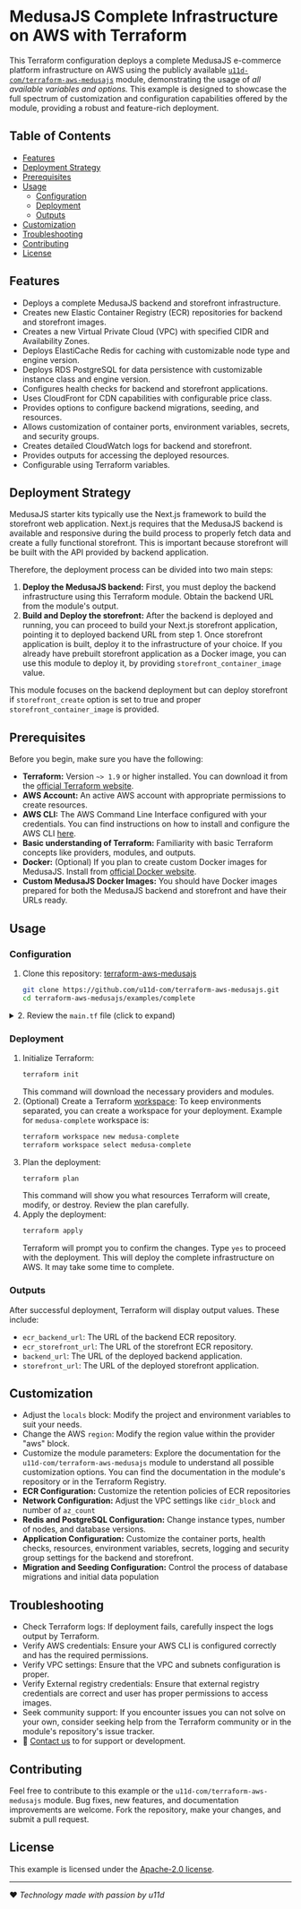 # MedusaJS Complete Infrastructure on AWS with Terraform

This Terraform configuration deploys a complete MedusaJS e-commerce platform infrastructure on AWS using the publicly available [`u11d-com/terraform-aws-medusajs`](https://github.com/u11d-com/terraform-aws-medusajs) module, demonstrating the usage of *all available variables and options.* This example is designed to showcase the full spectrum of customization and configuration capabilities offered by the module, providing a robust and feature-rich deployment.

## Table of Contents

- [Features](#features)
- [Deployment Strategy](#deployment-strategy)
- [Prerequisites](#prerequisites)
- [Usage](#usage)
  - [Configuration](#configuration)
  - [Deployment](#deployment)
  - [Outputs](#outputs)
- [Customization](#customization)
- [Troubleshooting](#troubleshooting)
- [Contributing](#contributing)
- [License](#license)

## Features

- Deploys a complete MedusaJS backend and storefront infrastructure.
- Creates new Elastic Container Registry (ECR) repositories for backend and storefront images.
- Creates a new Virtual Private Cloud (VPC) with specified CIDR and Availability Zones.
- Deploys ElastiCache Redis for caching with customizable node type and engine version.
- Deploys RDS PostgreSQL for data persistence with customizable instance class and engine version.
- Configures health checks for backend and storefront applications.
- Uses CloudFront for CDN capabilities with configurable price class.
- Provides options to configure backend migrations, seeding, and resources.
- Allows customization of container ports, environment variables, secrets, and security groups.
- Creates detailed CloudWatch logs for backend and storefront.
- Provides outputs for accessing the deployed resources.
- Configurable using Terraform variables.

## Deployment Strategy

MedusaJS starter kits typically use the Next.js framework to build the storefront web application. Next.js requires that the MedusaJS backend is available and responsive during the build process to properly fetch data and create a fully functional storefront. This is important because storefront will be built with the API provided by backend application.

Therefore, the deployment process can be divided into two main steps:

1. **Deploy the MedusaJS backend:** First, you must deploy the backend infrastructure using this Terraform module. Obtain the backend URL from the module's output.
2. **Build and Deploy the storefront:** After the backend is deployed and running, you can proceed to build your Next.js storefront application, pointing it to deployed backend URL from step 1. Once storefront application is built, deploy it to the infrastructure of your choice. If you already have prebuilt storefront application as a Docker image, you can use this module to deploy it, by providing `storefront_container_image` value.

This module focuses on the backend deployment but can deploy storefront if `storefront_create` option is set to true and proper `storefront_container_image` is provided.

## Prerequisites

Before you begin, make sure you have the following:

- **Terraform:** Version `~> 1.9` or higher installed. You can download it from the [official Terraform website](https://www.terraform.io/downloads.html).
- **AWS Account:** An active AWS account with appropriate permissions to create resources.
- **AWS CLI:** The AWS Command Line Interface configured with your credentials. You can find instructions on how to install and configure the AWS CLI [here](https://docs.aws.amazon.com/cli/latest/userguide/getting-started-install.html).
- **Basic understanding of Terraform:** Familiarity with basic Terraform concepts like providers, modules, and outputs.
- **Docker:** (Optional) If you plan to create custom Docker images for MedusaJS. Install from [official Docker website](https://docs.docker.com/engine/install/).
- **Custom MedusaJS Docker Images:**  You should have Docker images prepared for both the MedusaJS backend and storefront and have their URLs ready.

## Usage

### Configuration

1.  Clone this repository: [terraform-aws-medusajs](https://github.com/u11d-com/terraform-aws-medusajs)
    ```bash
    git clone https://github.com/u11d-com/terraform-aws-medusajs.git
    cd terraform-aws-medusajs/examples/complete
    ```

<details>

<summary>2. Review the <code>main.tf</code> file (click to expand)</summary>

This file contains the Terraform configuration for deploying the complete MedusaJS infrastructure.
  - `terraform` block: Specifies the required Terraform version.
  - `locals` block: Defines local variables for project and environment names. You can customize these.
  - `provider "aws"` block: Configures the AWS provider and sets default tags for all resources. Change the region to match your desired location.
  - `module "complete"` block: This is the core of the setup. It uses the `u11d-com/terraform-aws-medusajs` module to create a complete infrastructure, using all available parameters. Here's a breakdown of the key parameter categories:
  - **Global Settings:**
    - `project` and `environment`: These parameters are passed to the module and may be used to tag the AWS resources or other logic inside the module
  - **ECR Configuration:**
    - `ecr_backend_create`: Set to `true` to create a backend ECR repository.
    - `ecr_backend_retention_count`: Sets the number of images to retain in the backend ECR repository.
    - `ecr_storefront_create`: Set to `true` to create a storefront ECR repository.
    - `ecr_storefront_retention_count`: Sets the number of images to retain in the storefront ECR repository.
  - **Network Configuration:**
    - `vpc_create`: Set to `true` to create a new VPC.
    - `cidr_block`: CIDR block for the new VPC.
    - `az_count`: The number of Availability Zones to use for the VPC.
  - **ElastiCache Configuration:**
    - `elasticache_create`: Set to `true` to create an ElastiCache Redis cluster.
    - `elasticache_node_type`: The node type for the ElastiCache Redis cluster.
    - `elasticache_nodes_num`: The number of nodes for the ElastiCache Redis cluster.
    - `elasticache_redis_engine_version`: The Redis engine version to use.
    - `elasticache_port`: The port to be used for Redis cluster.
  - **RDS Configuration:**
    - `rds_create`: Set to `true` to create an RDS PostgreSQL instance.
    - `rds_username`: The username for the RDS PostgreSQL database.
    - `rds_instance_class`: The instance class for the RDS PostgreSQL instance.
    - `rds_allocated_storage`: The allocated storage (in GB) for the RDS PostgreSQL instance.
    - `rds_engine_version`: The PostgreSQL engine version.
    - `rds_port`: The port to be used for RDS PostgreSQL.
  - **Backend Configuration:**
    - `backend_create`: Set to `true` to create the backend application.
    - `backend_container_port`: The container port for the backend application.
    - `backend_target_group_health_check_config`: Configuration for health checks of the backend application load balancer target group.
    - `backend_cloudfront_price_class`: Price class for backend CloudFront distribution.
    - `backend_expose_admin_only`: Configure if backend should be publicly accessible or only for admins (internal traffic).
    - `backend_container_image`:  URL for the backend Docker image.
    - `backend_resources`:  Resource allocation (instances, cpu, memory) for backend application.
    - `backend_logs`: CloudWatch logs group configuration for the backend application.
    - `backend_run_migrations`: Specifies if to run database migrations
    - `backend_seed_create` and `backend_seed_run`:  Specifies if database seeding shall be performed.
    - `backend_seed_command`: Specifies the seed command to run.
    - `backend_seed_timeout`: Specifies the timeout for seed command.
    - `backend_seed_fail_on_error`: Specifies if seeding process shall fail in case of error.
    - `backend_extra_security_group_ids`: Additional security group IDs to attach to backend.
    - `backend_extra_environment_variables`:  Extra environment variables for the backend application.
    - `backend_extra_secrets`: Extra secrets to inject into backend application.
  - **Storefront Configuration:**
    - `storefront_create`: Set to `true` to create the storefront application.
    - `storefront_container_port`: The container port for the storefront application.
    - `storefront_target_group_health_check_config`: Configuration for health checks of the storefront application load balancer target group.
    - `storefront_cloudfront_price_class`: Price class for storefront CloudFront distribution.
    - `storefront_container_image`: URL for the storefront Docker image.
    - `storefront_resources`: Resource allocation (instances, cpu, memory) for the storefront application.
    - `storefront_logs`: CloudWatch logs group configuration for the storefront application.
    - `storefront_extra_security_group_ids`: Additional security group IDs to attach to storefront.
    - `storefront_extra_environment_variables`: Extra environment variables for the storefront application.
    - `storefront_extra_secrets`: Extra secrets to inject into storefront application.
  - `output` blocks: Define values that will be displayed after deployment.
</details>

### Deployment

1.  Initialize Terraform:
    ```bash
    terraform init
    ```
    This command will download the necessary providers and modules.
1.  (Optional) Create a Terraform [workspace](https://developer.hashicorp.com/terraform/cli/workspaces): To keep environments separated, you can create a workspace for your deployment. Example for `medusa-complete` workspace is:
    ```bash
    terraform workspace new medusa-complete
    terraform workspace select medusa-complete
    ```
1.  Plan the deployment:
    ```bash
    terraform plan
    ```
    This command will show you what resources Terraform will create, modify, or destroy. Review the plan carefully.
1.  Apply the deployment:
    ```bash
    terraform apply
    ```
    Terraform will prompt you to confirm the changes. Type `yes` to proceed with the deployment.
    This will deploy the complete infrastructure on AWS. It may take some time to complete.

### Outputs

After successful deployment, Terraform will display output values. These include:
- `ecr_backend_url`: The URL of the backend ECR repository.
- `ecr_storefront_url`: The URL of the storefront ECR repository.
- `backend_url`: The URL of the deployed backend application.
- `storefront_url`: The URL of the deployed storefront application.

## Customization

- Adjust the `locals` block: Modify the project and environment variables to suit your needs.
- Change the AWS `region`: Modify the region value within the provider "aws" block.
- Customize the module parameters: Explore the documentation for the `u11d-com/terraform-aws-medusajs` module to understand all possible customization options. You can find the documentation in the module's repository or in the Terraform Registry.
- **ECR Configuration:** Customize the retention policies of ECR repositories
- **Network Configuration:** Adjust the VPC settings like `cidr_block` and number of `az_count`
- **Redis and PostgreSQL Configuration:** Change instance types, number of nodes, and database versions.
- **Application Configuration:** Customize the container ports, health checks, resources, environment variables, secrets, logging and security group settings for the backend and storefront.
- **Migration and Seeding Configuration:** Control the process of database migrations and initial data population

## Troubleshooting

- Check Terraform logs: If deployment fails, carefully inspect the logs output by Terraform.
- Verify AWS credentials: Ensure your AWS CLI is configured correctly and has the required permissions.
- Verify VPC settings: Ensure that the VPC and subnets configuration is proper.
- Verify External registry credentials: Ensure that external registry credentials are correct and user has proper permissions to access images.
- Seek community support: If you encounter issues you can not solve on your own, consider seeking help from the Terraform community or in the module's repository's issue tracker.
- :email: [Contact us](mailto:hello@u11d.com) to for support or development.

## Contributing

Feel free to contribute to this example or the `u11d-com/terraform-aws-medusajs` module. Bug fixes, new features, and documentation improvements are welcome. Fork the repository, make your changes, and submit a pull request.

## License

This example is licensed under the [Apache-2.0 license](https://www.apache.org/licenses/LICENSE-2.0).


---
:heart: _Technology made with passion by u11d_